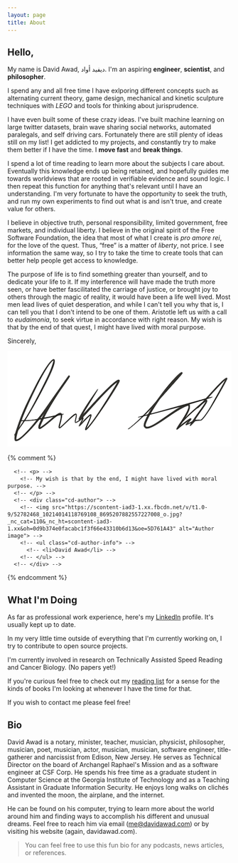 ```yaml
---
layout: page
title: About
---
```



## Hello,

My name is David Awad, ﺩﻳﻔﻴﺪ ﺃﻭﺍﺩ.  I'm an aspiring **engineer**, **scientist**, and **philosopher**.


I spend any and all free time I have exlporing different concepts such as alternating current theory, game design, mechanical and kinetic sculpture techniques with _LEGO_ and tools for thinking about jurisprudence.

I have even built some of these crazy ideas. I've built machine learning on large twitter datasets, brain wave sharing social networks, automated paralegals, and self driving cars. Fortunately there are still plenty of ideas still on my list! I get addicted to my projects, and constantly try to make them better if I have the time. I **move fast** and **break things**.

I spend a lot of time reading to learn more about the subjects I care about. Eventually this knowledge ends up being retained, and hopefully guides me towards worldviews that are rooted in verifiable evidence and sound logic. I then repeat this function for anything that's relevant until I have an understanding. I'm very fortunate to have the opportunity to seek the truth, and run my own experiments to find out what is and isn't true, and create value for others.

I believe in objective truth, personal responsibility, limited government, free markets, and individual liberty. I believe in the original spirit of the Free Software Foundation, the idea that most of what I create is _pro amore rei_, for the love of the quest. Thus, “free” is a matter of *liberty*, not price. I see information the same way, so I try to take the time to create tools that can better help people get access to knowledge.

The purpose of life is to find something greater than yourself, and to dedicate your life to it. If my interference will have made the truth more seen, or have better fascilitated the carriage of justice, or brought joy to others through the magic of reality, it would have been a life well lived. Most men lead lives of quiet desperation, and while I can't tell you why that is, I can tell you that I don't intend to be one of them. Aristotle left us with a call to _eudaimonia_, to seek virtue in accordance with right reason. My wish is that by the end of that quest, I might have lived with moral purpose.


Sincerely,

![](/public/img/sig.png)


{% comment %}
<!-- <div class="cd-testimonials-wrapper"> -->
      <!-- <p> -->
        <!-- My wish is that by the end, I might have lived with moral purpose. -->
      <!-- </p> -->
      <!-- <div class="cd-author"> -->
        <!-- <img src="https://scontent-iad3-1.xx.fbcdn.net/v/t1.0-9/52782468_10214014118769108_8695207882557227008_o.jpg?_nc_cat=110&_nc_ht=scontent-iad3-1.xx&oh=0d9b374e0facabc1f3f66e43310b6d13&oe=5D761A43" alt="Author image"> -->
        <!-- <ul class="cd-author-info"> -->
          <!-- <li>David Awad</li> -->
        <!-- </ul> -->
      <!-- </div> -->
<!-- </div> -->

{% endcomment %}


## What I'm Doing

As far as professional work experience, here's my [LinkedIn](https://www.linkedin.com/in/davidaawad/) profile. It's usually kept up to date.

In my very little time outside of everything that I'm currently working on, I try to contribute to open source projects.

I'm currently involved in research on Technically Assisted Speed Reading and Cancer Biology. (No papers yet!)

If you're curious feel free to check out my [reading list](/reading) for a sense for the kinds of books I'm looking at whenever I have the time for that.

If you wish to contact me please feel free!


## Bio

<p class="message">
David Awad is a notary, minister, teacher, musician, physicist, philosopher, musician, poet, musician, actor, musician, musician, software engineer, title-gatherer and narcissist from Edison, New Jersey. He serves as Technical Director on the board of Archangel Raphael's Mission and as a software engineer at CSF Corp. He spends his free time as a graduate student in Computer Science at the Georgia Institute of Technology and as a Teaching Assistant in Graduate Information Security. He enjoys long walks on clichés and invented the moon, the airplane, and the internet.

He can be found on his computer, trying to learn more about the world around him and finding ways to accomplish his different and unusual dreams.
Feel free to reach him via email (me@davidawad.com) or by visiting his website (again, davidawad.com).

</p>

> You can feel free to use this fun bio for any podcasts, news articles, or references.
